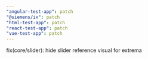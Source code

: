 ```yaml
---
"angular-test-app": patch
"@siemens/ix": patch
"html-test-app": patch
"react-test-app": patch
"vue-test-app": patch
---
```


fix(core/slider): hide slider reference visual for extrema
